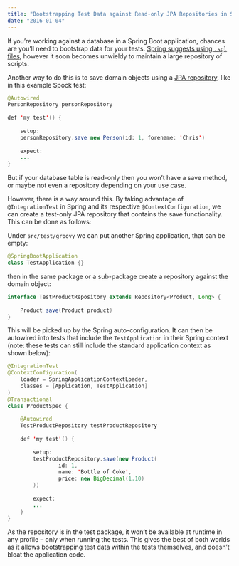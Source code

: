 ```yaml
---
title: "Bootstrapping Test Data against Read-only JPA Repositories in Spring Boot"
date: "2016-01-04"
---
```


If you’re working against a database in a Spring Boot application, chances are you’ll need to bootstrap data for your tests. [Spring suggests using `.sql` files](https://docs.spring.io/spring/docs/5.1.9.RELEASE/spring-framework-reference/testing.html#testcontext-executing-sql-declaratively), however it soon becomes unwieldy to maintain a large repository of scripts.

Another way to do this is to save domain objects using a [JPA repository](https://docs.spring.io/spring/docs/5.1.9.RELEASE/spring-framework-reference/data-access.html#dao), like in this example Spock test:

```java
@Autowired
PersonRepository personRepository
 
def 'my test'() {
 
    setup:
    personRepository.save new Person(id: 1, forename: 'Chris')
 
    expect:
    ...
}
```

But if your database table is read-only then you won’t have a save method, or maybe not even a repository depending on your use case.

However, there is a way around this. By taking advantage of `@IntegrationTest` in Spring and its respective `@ContextConfiguration`, we can create a test-only JPA repository that contains the save functionality. This can be done as follows:

Under `src/test/groovy` we can put another Spring application, that can be empty:

```java
@SpringBootApplication
class TestApplication {}
```

then in the same package or a sub-package create a repository against the domain object:

```java
interface TestProductRepository extends Repository<Product, Long> {
 
    Product save(Product product)
}
```

This will be picked up by the Spring auto-configuration. It can then be autowired into tests that include the `TestApplication` in their Spring context (note: these tests can still include the standard application context as shown below):

```java
@IntegrationTest
@ContextConfiguration(
    loader = SpringApplicationContextLoader,
    classes = [Application, TestApplication]
)
@Transactional
class ProductSpec {
 
    @Autowired
    TestProductRepository testProductRepository
 
    def 'my test'() {
 
        setup:
        testProductRepository.save(new Product(
                id: 1,
                name: 'Bottle of Coke',
                price: new BigDecimal(1.10)
        ))
 
        expect:
        ...
    }
}
```

As the repository is in the test package, it won’t be available at runtime in any profile – only when running the tests. This gives the best of both worlds as it allows bootstrapping test data within the tests themselves, and doesn’t bloat the application code.